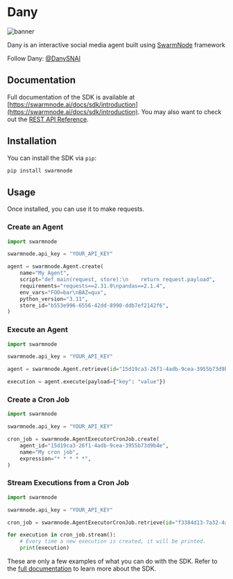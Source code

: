 # Dany
![banner](https://i.postimg.cc/05KNgD2K/Gfd-YGSoa0-AAb9-Ml.jpg)

Dany is an interactive social media agent built using [SwarmNode](https://github.com/swarmnode-ai) framework

Follow Dany: [@DanySNAI](https://x.com/DanySNAI)

## Documentation

Full documentation of the SDK is available at [https://swarmnode.ai/docs/sdk/introduction](https://swarmnode.ai/docs/sdk/introduction). You may also want to check out the [REST API Reference](https://swarmnode.ai/docs/api/v1/introduction).

## Installation

You can install the SDK via `pip`:

```bash
pip install swarmnode
```

## Usage

Once installed, you can use it to make requests.

### Create an Agent

```python
import swarmnode

swarmnode.api_key = "YOUR_API_KEY"

agent = swarmnode.Agent.create(
    name="My Agent",
    script="def main(request, store):\n    return request.payload",
    requirements="requests==2.31.0\npandas==2.1.4",
    env_vars="FOO=bar\nBAZ=qux",
    python_version="3.11",
    store_id="b553e996-6556-42dd-8990-ddb7ef2142f6",
)
```

### Execute an Agent

```python
import swarmnode

swarmnode.api_key = "YOUR_API_KEY"

agent = swarmnode.Agent.retrieve(id="15d19ca3-26f1-4adb-9cea-3955b73d9b4e")

execution = agent.execute(payload={"key": "value"})
```

### Create a Cron Job

```python
import swarmnode

swarmnode.api_key = "YOUR_API_KEY"

cron_job = swarmnode.AgentExecutorCronJob.create(
    agent_id="15d19ca3-26f1-4adb-9cea-3955b73d9b4e",
    name="My cron job",
    expression="* * * * *",
)
```

### Stream Executions from a Cron Job

```python
import swarmnode

swarmnode.api_key = "YOUR_API_KEY"

cron_job = swarmnode.AgentExecutorCronJob.retrieve(id="f3384d13-7a32-4abe-9c10-964ca17413b7")

for execution in cron_job.stream():
    # Every time a new execution is created, it will be printed.
    print(execution)
```

These are only a few examples of what you can do with the SDK. Refer to the [full documentation](https://swarmnode.ai/docs/sdk/introduction) to learn more about the SDK.

